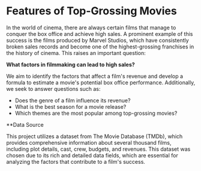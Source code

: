 # Features of Top-Grossing Movies

In the world of cinema, there are always certain films that manage to conquer the box office and achieve high sales. A prominent example of this success is the films produced by Marvel Studios, which have consistently broken sales records and become one of the highest-grossing franchises in the history of cinema. This raises an important question:

**What factors in filmmaking can lead to high sales?**

We aim to identify the factors that affect a film's revenue and develop a formula to estimate a movie's potential box office performance. Additionally, we seek to answer questions such as:

- Does the genre of a film influence its revenue?
- What is the best season for a movie release?
- Which themes are the most popular among top-grossing movies?

**Data Source

This project utilizes a dataset from The Movie Database (TMDb), which provides comprehensive information about several thousand films, including plot details, cast, crew, budgets, and revenues.
This dataset was chosen due to its rich and detailed data fields, which are essential for analyzing the factors that contribute to a film's success.












